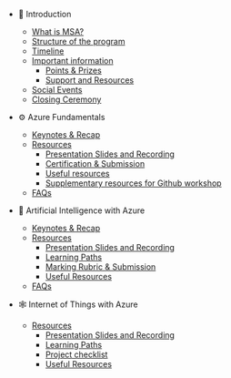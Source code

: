 - <span class='sidebar_emoji'>🚀</span> Introduction 

  - [What is MSA?](/docs/intro/what-is-msa.md)
  - [Structure of the program](/docs/intro/structure.md)
  - [Timeline](/docs/intro/timeline.md)
  - [Important information](/docs/intro/important.md)
  	- [Points & Prizes](/docs/intro/important?id=_1-points-amp-prizes)
  	- [Support and Resources](/docs/intro/important?id=_2-support-and-resources)
  - [Social Events](/docs/intro/social.md)
  - [Closing Ceremony](/docs/intro/close.md)

- <span class='sidebar_emoji'>⚙️</span> Azure Fundamentals

  - [Keynotes & Recap](/docs/azure/notes.md)
  - [Resources](/docs/azure/resources.md)
  	- [Presentation Slides and Recording](/docs/azure/resources?id=_1-presentation-slides-and-recording)
  	- [Certification & Submission](/docs/azure/resources?id=_2-certification-amp-submission)
  	- [Useful resources](/docs/azure/resources?id=_3-useful-resources)
  	- [Supplementary resources for Github workshop](/docs/azure/resources?id=_4-supplementary-resources-for-Github-workshop)
  - [FAQs](/docs/azure/faq.md)

- <span class='sidebar_emoji'>🤖</span> Artificial Intelligence with Azure

  - [Keynotes & Recap](/docs/ai/notes.md)    
  - [Resources](/docs/ai/resources.md)
    - [Presentation Slides and Recording](/docs/ai/resources?id=_1-presentation-slides-and-recording)
    - [Learning Paths](/docs/ai/resources?id=_2-learning-paths)
    - [Marking Rubric & Submission](/docs/ai/resources?id=_3-marking-rubric-amp-submission)
    - [Useful Resources](/docs/ai/resources?id=_4-useful-resources)
  - [FAQs](/docs/ai/faq.md)

- <span class='sidebar_emoji'>🕸️</span> Internet of Things with Azure
  
  - [Resources](/docs/iot/resources.md)
    - [Presentation Slides and Recording](/docs/iot/resources?id=_1-presentation-slides-and-recording)
    - [Learning Paths](/docs/iot/resources?id=_2-learning-paths)
    - [Project checklist](/docs/iot/resources?id=_3-project-checklist)
    - [Useful Resources](/docs/iot/resources?id=_4-useful-resources)
